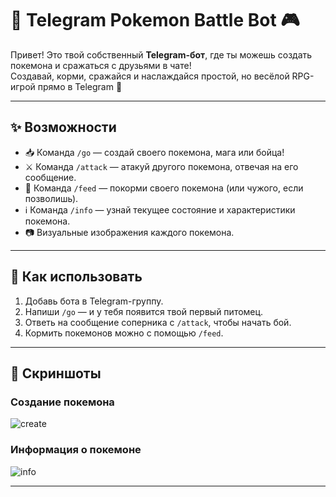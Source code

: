 # 🐾 Telegram Pokemon Battle Bot 🎮

Привет! Это твой собственный **Telegram-бот**, где ты можешь создать покемона и сражаться с друзьями в чате!  
Создавай, корми, сражайся и наслаждайся простой, но весёлой RPG-игрой прямо в Telegram 🥳

---

## ✨ Возможности

- 📥 Команда `/go` — создай своего покемона, мага или бойца!
- ⚔️ Команда `/attack` — атакуй другого покемона, отвечая на его сообщение.
- 🍗 Команда `/feed` — покорми своего покемона (или чужого, если позволишь).
- ℹ️ Команда `/info` — узнай текущее состояние и характеристики покемона.
- 📷 Визуальные изображения каждого покемона.

---

## 🚀 Как использовать

1. Добавь бота в Telegram-группу.
2. Напиши `/go` — и у тебя появится твой первый питомец.
3. Ответь на сообщение соперника с `/attack`, чтобы начать бой.
4. Кормить покемонов можно с помощью `/feed`.

---

## 📸 Скриншоты

### Создание покемона
![create]([https://iimg.su/i/p53YIM](https://files.catbox.moe/pd5nhl.png))

### Информация о покемоне
![info]([https://iimg.su/i/Ljr6JI](https://files.catbox.moe/bt1rrq.png))

---

